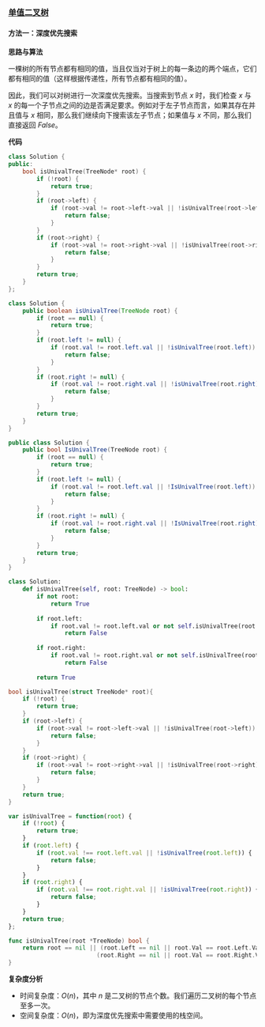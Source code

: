 ### [单值二叉树](https://leetcode.cn/problems/univalued-binary-tree/solutions/1512258/dan-zhi-er-cha-shu-by-leetcode-solution-15bn/)

#### 方法一：深度优先搜索

**思路与算法**

一棵树的所有节点都有相同的值，当且仅当对于树上的每一条边的两个端点，它们都有相同的值（这样根据传递性，所有节点都有相同的值）。

因此，我们可以对树进行一次深度优先搜索。当搜索到节点 $x$ 时，我们检查 $x$ 与 $x$ 的每一个子节点之间的边是否满足要求。例如对于左子节点而言，如果其存在并且值与 $x$ 相同，那么我们继续向下搜索该左子节点；如果值与 $x$ 不同，那么我们直接返回 $False$。

**代码**

```cpp
class Solution {
public:
    bool isUnivalTree(TreeNode* root) {
        if (!root) {
            return true;
        }
        if (root->left) {
            if (root->val != root->left->val || !isUnivalTree(root->left)) {
                return false;
            }
        }
        if (root->right) {
            if (root->val != root->right->val || !isUnivalTree(root->right)) {
                return false;
            }
        }
        return true;
    }
};
```

```java
class Solution {
    public boolean isUnivalTree(TreeNode root) {
        if (root == null) {
            return true;
        }
        if (root.left != null) {
            if (root.val != root.left.val || !isUnivalTree(root.left)) {
                return false;
            }
        }
        if (root.right != null) {
            if (root.val != root.right.val || !isUnivalTree(root.right)) {
                return false;
            }
        }
        return true;
    }
}
```

```csharp
public class Solution {
    public bool IsUnivalTree(TreeNode root) {
        if (root == null) {
            return true;
        }
        if (root.left != null) {
            if (root.val != root.left.val || !IsUnivalTree(root.left)) {
                return false;
            }
        }
        if (root.right != null) {
            if (root.val != root.right.val || !IsUnivalTree(root.right)) {
                return false;
            }
        }
        return true;
    }
}
```

```python
class Solution:
    def isUnivalTree(self, root: TreeNode) -> bool:
        if not root:
            return True
        
        if root.left:
            if root.val != root.left.val or not self.isUnivalTree(root.left):
                return False
        
        if root.right:
            if root.val != root.right.val or not self.isUnivalTree(root.right):
                return False
        
        return True
```

```c
bool isUnivalTree(struct TreeNode* root){
    if (!root) {
        return true;
    }
    if (root->left) {
        if (root->val != root->left->val || !isUnivalTree(root->left)) {
            return false;
        }
    }
    if (root->right) {
        if (root->val != root->right->val || !isUnivalTree(root->right)) {
            return false;
        }
    }
    return true;
}
```

```javascript
var isUnivalTree = function(root) {
    if (!root) {
        return true;
    }
    if (root.left) {
        if (root.val !== root.left.val || !isUnivalTree(root.left)) {
            return false;
        }
    }
    if (root.right) {
        if (root.val !== root.right.val || !isUnivalTree(root.right)) {
            return false;
        }
    }
    return true;
};
```

```go
func isUnivalTree(root *TreeNode) bool {
    return root == nil || (root.Left == nil || root.Val == root.Left.Val && isUnivalTree(root.Left)) &&
                         (root.Right == nil || root.Val == root.Right.Val && isUnivalTree(root.Right))
}
```

**复杂度分析**

-   时间复杂度：$O(n)$，其中 $n$ 是二叉树的节点个数。我们遍历二叉树的每个节点至多一次。
-   空间复杂度：$O(n)$，即为深度优先搜索中需要使用的栈空间。
